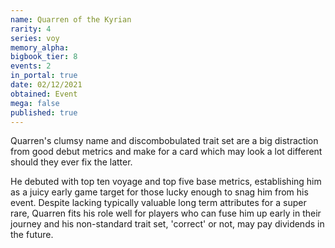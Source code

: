 ```yaml
---
name: Quarren of the Kyrian
rarity: 4
series: voy
memory_alpha:
bigbook_tier: 8
events: 2
in_portal: true
date: 02/12/2021
obtained: Event
mega: false
published: true
---
```


Quarren's clumsy name and discombobulated trait set are a big distraction from good debut metrics and make for a card which may look a lot different should they ever fix the latter.

He debuted with top ten voyage and top five base metrics, establishing him as a juicy early game target for those lucky enough to snag him from his event. Despite lacking typically valuable long term attributes for a super rare, Quarren fits his role well for players who can fuse him up early in their journey and his non-standard trait set, 'correct' or not, may pay dividends in the future.
